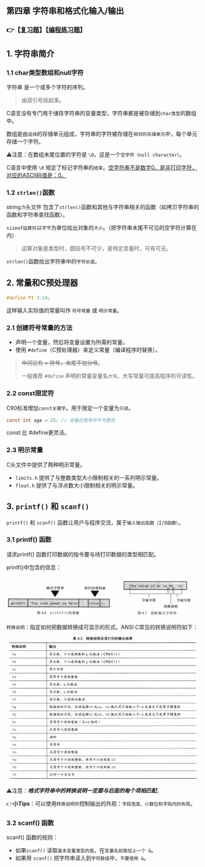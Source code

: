 ## 第四章 字符串和格式化输入/输出

### 👉【[复习题](./复习题.md)】【[编程练习题](./编程题.md)】

## 1. 字符串简介

### 1.1 char类型数组和null字符
字符串 是一个或多个字符的序列。
> 由双引号括起来。

C语言没有专门用于储存字符串的变量类型，字符串都是被存储到`char类型`的数组中。

数组是由`连续`的存储单元组成，字符串的字符被存储在`相邻的存储单元`中，每个单元存储一个字符。

⚠️注意：在数组末尾位置的字符是 `\0`。这是一个`空字符（null character）`。

C语言中使用 `\0` 规定了标记字符串的`结束`。<u>空字符串不是数字0。是非打印字符，对应的ASCII码值是：0。</u>

### 1.2 `strlen()`函数
string.h头文件 包含了`strlen()`函数和其他与字符串相关的函数（如拷贝字符串的函数和字符串查找函数）。

`sizeof运算符`以`字节`为单位给出对象的`大小`。（把字符串末尾不可见的空字符计算在内）
> 运算对象是类型时，圆括号不可少，是特定变量时，可有可无。


`strlen()`函数给出字符串中的`字符长度`。

## 2. 常量和C预处理器
```c
#define PI 3.14;
```
这样输入实际值的常量叫作 `符号常量` 或 `明示常量`。

### 2.1 创建符号常量的方法
- 声明一个变量，然后将变量设置为所需的常量。
- 使用 `#define`（C预处理器）来定义常量（编译程序时替换）。
> ~~中间没有 = 符号，末尾不加分号~~。
> 
> 一般推荐 `#define` 声明的常量变量名`大写`。大写常量可提高程序的可读性。

### 2.2 const限定符
C90标准增加`const关键字`。用于限定一个变量为`只读`。
```c
const int age = 25; // 变量在程序中不可更改
```
const 比 #define更灵活。

### 2.3 明示常量
C头文件中提供了两种明示常量。
- `limits.h` 提供了与整数类型大小限制相关的一系列明示常量。
- `float.h` 提供了与浮点数大小限制相关的明示常量。

## 3. `printf()` 和 `scanf()`

`printf()` 和 `scanf()` 函数让用户与程序交流，属于`输入输出函数（I/O函数）`。

### 3.1 printf() 函数
请求printf() 函数打印数据的指令要与待打印数据的类型相匹配。

printf()中包含的信息：

![](./img/格式字符串.png)

`转换说明`：指定如何把数据转换成可显示的形式。ANSI C常见的转换说明符如下：

![](./img/转换说明符.png)

⚠️注意：***格式字符串中的转换说明一定要与后面的每个项相匹配***。

👉**小Tips**：可以使用`转换说明符`控制输出的外观：`字段宽度、小数位和字段内的布局`。

### 3.2 scanf() 函数
scanf() 函数的规则：
- 如果`scanf()` 读取`基本变量类型的值`，在`变量名前面加上一个 &`。
- 如果用 `scanf()` 把字符串读入到`字符数组`中，`不要使用 &`。

